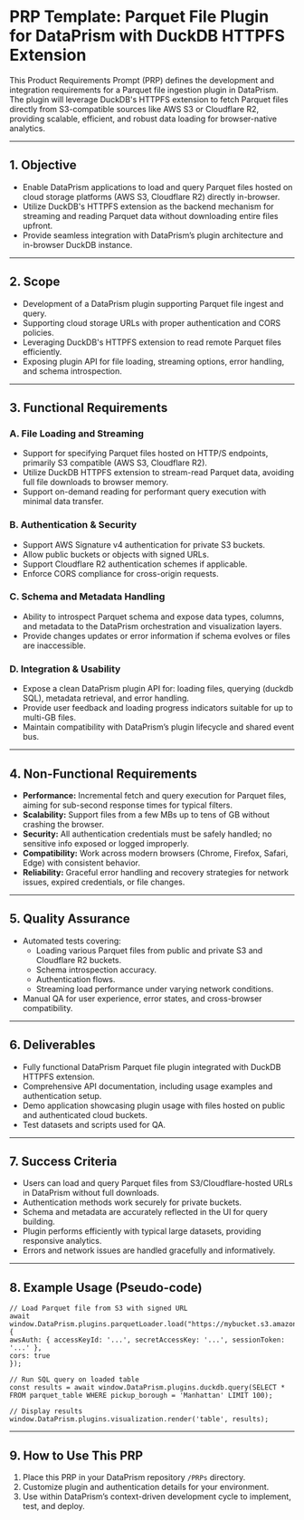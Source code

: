 # PRP Template: Parquet File Plugin for DataPrism with DuckDB HTTPFS Extension

This Product Requirements Prompt (PRP) defines the development and integration requirements for a Parquet file ingestion plugin in DataPrism. The plugin will leverage DuckDB's HTTPFS extension to fetch Parquet files directly from S3-compatible sources like AWS S3 or Cloudflare R2, providing scalable, efficient, and robust data loading for browser-native analytics.

---

## 1. Objective

- Enable DataPrism applications to load and query Parquet files hosted on cloud storage platforms (AWS S3, Cloudflare R2) directly in-browser.
- Utilize DuckDB's HTTPFS extension as the backend mechanism for streaming and reading Parquet data without downloading entire files upfront.
- Provide seamless integration with DataPrism’s plugin architecture and in-browser DuckDB instance.

---

## 2. Scope

- Development of a DataPrism plugin supporting Parquet file ingest and query.
- Supporting cloud storage URLs with proper authentication and CORS policies.
- Leveraging DuckDB's HTTPFS extension to read remote Parquet files efficiently.
- Exposing plugin API for file loading, streaming options, error handling, and schema introspection.

---

## 3. Functional Requirements

### A. File Loading and Streaming
- Support for specifying Parquet files hosted on HTTP/S endpoints, primarily S3 compatible (AWS S3, Cloudflare R2).
- Utilize DuckDB HTTPFS extension to stream-read Parquet data, avoiding full file downloads to browser memory.
- Support on-demand reading for performant query execution with minimal data transfer.

### B. Authentication & Security
- Support AWS Signature v4 authentication for private S3 buckets.
- Allow public buckets or objects with signed URLs.
- Support Cloudflare R2 authentication schemes if applicable.
- Enforce CORS compliance for cross-origin requests.

### C. Schema and Metadata Handling
- Ability to introspect Parquet schema and expose data types, columns, and metadata to the DataPrism orchestration and visualization layers.
- Provide changes updates or error information if schema evolves or files are inaccessible.

### D. Integration & Usability
- Expose a clean DataPrism plugin API for: loading files, querying (duckdb SQL), metadata retrieval, and error handling.
- Provide user feedback and loading progress indicators suitable for up to multi-GB files.
- Maintain compatibility with DataPrism’s plugin lifecycle and shared event bus.

---

## 4. Non-Functional Requirements

- **Performance:** Incremental fetch and query execution for Parquet files, aiming for sub-second response times for typical filters.
- **Scalability:** Support files from a few MBs up to tens of GB without crashing the browser.
- **Security:** All authentication credentials must be safely handled; no sensitive info exposed or logged improperly.
- **Compatibility:** Work across modern browsers (Chrome, Firefox, Safari, Edge) with consistent behavior.
- **Reliability:** Graceful error handling and recovery strategies for network issues, expired credentials, or file changes.

---

## 5. Quality Assurance

- Automated tests covering:
  - Loading various Parquet files from public and private S3 and Cloudflare R2 buckets.
  - Schema introspection accuracy.
  - Authentication flows.
  - Streaming load performance under varying network conditions.
- Manual QA for user experience, error states, and cross-browser compatibility.

---

## 6. Deliverables

- Fully functional DataPrism Parquet file plugin integrated with DuckDB HTTPFS extension.
- Comprehensive API documentation, including usage examples and authentication setup.
- Demo application showcasing plugin usage with files hosted on public and authenticated cloud buckets.
- Test datasets and scripts used for QA.

---

## 7. Success Criteria

- Users can load and query Parquet files from S3/Cloudflare-hosted URLs in DataPrism without full downloads.
- Authentication methods work securely for private buckets.
- Schema and metadata are accurately reflected in the UI for query building.
- Plugin performs efficiently with typical large datasets, providing responsive analytics.
- Errors and network issues are handled gracefully and informatively.

---

## 8. Example Usage (Pseudo-code)
```
// Load Parquet file from S3 with signed URL
await window.DataPrism.plugins.parquetLoader.load("https://mybucket.s3.amazonaws.com/data.parquet", {
awsAuth: { accessKeyId: '...', secretAccessKey: '...', sessionToken: '...' },
cors: true
});

// Run SQL query on loaded table
const results = await window.DataPrism.plugins.duckdb.query(SELECT * FROM parquet_table WHERE pickup_borough = 'Manhattan' LIMIT 100);

// Display results
window.DataPrism.plugins.visualization.render('table', results);
```

---

## 9. How to Use This PRP

1. Place this PRP in your DataPrism repository `/PRPs` directory.
2. Customize plugin and authentication details for your environment.
3. Use within DataPrism’s context-driven development cycle to implement, test, and deploy.

